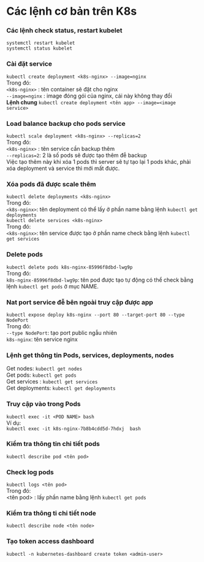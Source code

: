 # Các lệnh cơ bản trên K8s 
### Các lệnh check status, restart kubelet
`systemctl restart kubelet`  
`systemctl status kubelet`  
### Cài đặt service
`kubectl create deployment <k8s-nginx> --image=nginx`  
Trong đó:  
`<k8s-nginx>` : tên container sẽ đặt cho nginx  
`--image=nginx` : image đóng gói của nginx, cái này không thay đổi  
**Lệnh chung**
`kubectl create deployment <tên app> --image=<image service>` 
### Load balance backup cho pods service
`kubectl scale deployment <k8s-nginx> --replicas=2`  
Trong đó:  
`<k8s-nginx>` : tên service cần backup thêm  
`--replicas=2`: 2 là số pods sẽ được tạo thêm đễ backup  
Việc tạo thêm này khi xóa 1 pods thì server sẽ tự tạo lại 1 pods khác, phải xóa deployment và service thì mới mất được.
### Xóa pods đã được scale thêm
`kubectl delete deployments <k8s-nginx>`  
Trong đó:  
`<k8s-nginx>`: tên deployment có thể lấy ở phần name bằng lệnh `kubectl get deployments`  
`kubectl delete services <k8s-nginx>`  
Trong đó:  
`<k8s-nginx>`: tên service được tạo ở phần name check bằng lệnh `kubectl get services`  
### Delete pods
`kubectl delete pods k8s-nginx-85996f8dbd-lwg9p`  
Trong đó:  
`k8s-nginx-85996f8dbd-lwg9p`: tên pod được tạo tự động có thể check bằng lệnh `kubectl get pods` ở mục NAME.  
### Nat port service đễ bên ngoài truy cập được app
`kubectl expose deploy k8s-nginx --port 80 --target-port 80 --type NodePort`  
Trong đó:  
`--type NodePort`: tạo port public ngẫu nhiên  
`k8s-nginx`: tên service nginx  
### Lệnh get thông tin Pods, services, deployments, nodes
Get nodes: `kubectl get nodes`  
Get pods: `kubectl get pods`  
Get services : `kubectl get services`  
Get deployments: `kubectl get deployments`  
### Truy cập vào trong Pods
`kubectl exec -it <POD NAME> bash`   
Ví dụ:    
`kubectl exec -it k8s-nginx-7b8b4cdd5d-7hdxj  bash`
### Kiểm tra thông tin chi tiết pods
`kubectl describe pod <tên pod>`  
### Check log pods
`kubectl logs <tên pod>`  
Trong đó:  
<tên pod> : lấy phần name bằng lệnh `kubectl get pods`  
### Kiểm tra thông ti chi tiết node
`kubectl describe node <tên node>`  
### Tạo token access dashboard 
`kubectl -n kubernetes-dashboard create token <admin-user>`  










  


